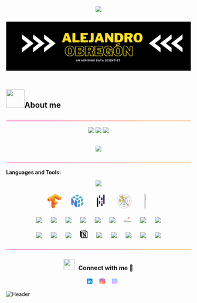 
<h1 align="center"><img src="https://media.giphy.com/media/hvRJCLFzcasrR4ia7z/giphy.gif" width="35"></h1>

<p align = center ><img src="https://github.com/alejandroobregoon/html_course/blob/main/Lesson%204/sale.png"> </p>

<br><br>
<img align="left" src = "https://user-images.githubusercontent.com/63050133/156777293-72a6e681-2582-4a9d-ad92-09d1181d47c7.gif" width = 50px height=50px>
<h2 align="left" font-weight="bold">   About me   </h2> 

<!--📏LINE
<img src="https://i.imgur.com/dBaSKWF.gif" height="20" width="1000"> -->
<img src="https://github.com/alejandroobregoon/html_course/blob/main/Lesson%204/linea-imagen-animada-0447.gif" height="1.5" width="1000">

<!--📊💬STATTITLE / 🌐WEBSITE: https://textanim.com/
<p align="center">
<img src="https://i.imgur.com/YCw47Dm.gif"> -->

<p align="center">
  <img height="50%" width="auto" src ="https://github-readme-stats.vercel.app/api?username=alejandroobregoon&show_icons=true&count_private=true&theme=darcula&hide_border=true&hide=issues,contribs&bg_color=00000000">
  <img height="50%" width="auto" src ="https://github-readme-stats.vercel.app/api/top-langs/?username=alejandroobregoon&layout=compact&hide_border=true&theme=darcula&bg_color=00000000&langs_count=6&hide=jupyter%20notebook,tex,css,php">
  <img src ="https://github-readme-streak-stats.herokuapp.com?user=alejandroobregoon&theme=darcula&hide_border=true&background=FFFFFF00">
  <br>
  <br>
 </p>

<!-- [![GitHub Streak](https://github-readme-streak-stats.herokuapp.com/?user=alejandroobregoon&theme=radical)](https://git.io/streak-stats) -->

<p align="center">
  <img height="50%" width="auto" src ="https://github-profile-trophy.vercel.app/?username=alejandroobregoon&theme=onedark&row=1&margin-w=10">
 </p>

<!-- [![trophy](https://github-profile-trophy.vercel.app/?username=alejandroobregoon&theme=onedark&row=1&margin-w=10)](https://github.com/alejandroobregoon/github-profile-trophy) -->
<!-- [![Most Languages](https://github-readme-stats.anuraghazra1.vercel.app/api/top-langs/?username=alejandroobregoon&theme=dark&hide_border=true&no-bg=true&no-frame=true&langs_count=10) -->

<img src="https://github.com/alejandroobregoon/html_course/blob/main/Lesson%204/linea-imagen-animada-0447.gif" height="1.5" width="1000">


**Languages and Tools:**

<p align="center">
  <code><img width="5%" hspace=0 src="https://www.vectorlogo.zone/logos/python/python-icon.svg"></code>
  <br /> <br /> 
  		<img src="https://github.com/shaurya-src/shaurya-src/blob/main/Assets/Tensorflow.png" height=40 hspace=10>
		<img src="https://github.com/shaurya-src/shaurya-src/blob/main/Assets/NumPy.png" height=40 hspace=10>
		<img src="https://github.com/shaurya-src/shaurya-src/blob/main/Assets/pandas_logo.png" height=40 hspace=10>
		<img src="https://github.com/shaurya-src/shaurya-src/blob/main/Assets/Matplotlib.png" height=40 hspace=10>
		<img width="5%" src="https://www.vectorlogo.zone/logos/jupyter/jupyter-icon.svg" height=40 hspace=10>
  <br /> <br /> 
 		<img width="4%" src="https://www.vectorlogo.zone/logos/djangoproject/djangoproject-icon.svg" hspace=10>
		<img width="4%" src="https://www.vectorlogo.zone/logos/pocoo_flask/pocoo_flask-icon.svg" hspace=10>
		<img width="4%" src="https://www.vectorlogo.zone/logos/git-scm/git-scm-icon.svg" hspace=10>
		<img width="4%" src="https://www.vectorlogo.zone/logos/github/github-icon.svg" hspace=10>
		<img width="4%" src="https://upload.wikimedia.org/wikipedia/commons/c/cf/New_Power_BI_Logo.svg" hspace=10>
		<img width="4%" src="https://www.vectorlogo.zone/logos/postgresql/postgresql-icon.svg" hspace=10>
		<img width="4%" src="https://github.com/alejandroobregoon/html_course/blob/main/Lesson%204/sqlserver.svg" hspace=10>
		<img width="4%" src="https://www.vectorlogo.zone/logos/mongodb/mongodb-icon.svg" hspace=10>
		<img width="4%" src="https://www.vectorlogo.zone/logos/jetbrains/jetbrains-icon.svg" hspace=10>
  <br /> <br /> 
		<img width="4%" src="https://www.vectorlogo.zone/logos/microsoft_vb/microsoft_vb-icon.svg" hspace=10>
		<img width="4%" src="https://www.vectorlogo.zone/logos/gitkraken/gitkraken-icon.svg" hspace=10>
		<img width="4%" src="https://www.vectorlogo.zone/logos/ubuntu/ubuntu-icon.svg" hspace=10>
		<img width="4%" src="https://github.com/alejandroobregoon/html_course/blob/main/Lesson%204/notion-icon-seeklogo.com.svg" hspace=10>
		<img width="4%" src="https://www.vectorlogo.zone/logos/microsoft_azure/microsoft_azure-icon.svg" hspace=10>
		<img width="4%" src="https://www.vectorlogo.zone/logos/google_cloud/google_cloud-icon.svg" hspace=10>
		<img width="4%" src="https://www.vectorlogo.zone/logos/markdown-here/markdown-here-icon.svg" hspace=10>
		<img width="4%" src="https://www.vectorlogo.zone/logos/atlassian_jira/atlassian_jira-icon.svg" hspace=10>
		<img width="4%" src="https://www.vectorlogo.zone/logos/r-project/r-project-official.svg" hspace=10>
</p>


<!-- <img align='right' src='https://spotify-github-profile.vercel.app/api/view?uid=122096382&cover_image=true&theme=default'/>  -->

<img src="https://github.com/alejandroobregoon/html_course/blob/main/Lesson%204/linea-imagen-animada-0447.gif" height="1.5" width="1000">

<h3 align="center" > <img src="https://media.giphy.com/media/iY8CRBdQXODJSCERIr/giphy.gif" width="30" height="30" style="margin-right: 10px;">Connect with me 🤝 </h3>



<p align="center">

 <div align="center"  class="icons-social" style="margin-left: 10px;">
        <a style="margin-left: 10px;"  target="_blank" href="https://www.linkedin.com/in/alejandro-junior-obreg%C3%B3n-mauricio-5a58b2237/">
			<img width="4%" src="https://github.com/alejandroobregoon/html_course/blob/main/Lesson%204/icons8-linkedin.svg" ></a>
        <a style="margin-left: 10px;" target="_blank" href="https://www.instagram.com/alejandroobregoon/">
			<img width="4%" src="https://github.com/alejandroobregoon/html_course/blob/main/Lesson%204/icons8-instagram.svg"></a>
		<a style="margin-left: 10px;" target="_blank" href="https://twitter.com/alejandroobregoon">
			<img width="4%" src="https://github.com/alejandroobregoon/html_course/blob/main/Lesson%204/icons8-twitterx.svg" ></a>
      </div>

</p>


<a href="https://github.com/vibrantfix#gh-dark-mode-only">
  <img src="https://capsule-render.vercel.app/api?section=footer&type=waving&color=0:243694,50:264778,100:427786" alt="Header" width="100%" align = "left"/>
  </a>
